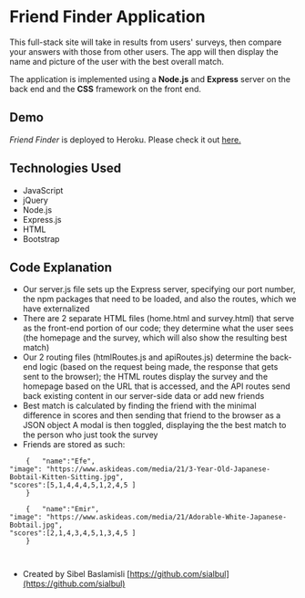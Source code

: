# Friend Finder Application

This full-stack site will take in results from users' surveys, then compare your answers with those from other users.
The app will then display the name and picture of the user with the best overall match.

The application is implemented using a **Node.js** and **Express** server on the back end and the **CSS** framework on the front end.

## Demo
*Friend Finder* is deployed to Heroku. Please check it out [here.](https://boiling-lake-37451.herokuapp.com/)

## Technologies Used

* JavaScript
* jQuery
* Node.js
* Express.js
* HTML
* Bootstrap

## Code Explanation

* Our server.js file sets up the Express server, specifying our port number, the npm packages that need to be loaded, and also the routes, which we have externalized
* There are 2 separate HTML files (home.html and survey.html) that serve as the front-end portion of our code; they determine what the user sees (the homepage and the survey, which will also show the resulting best match)
* Our 2 routing files (htmlRoutes.js and apiRoutes.js) determine the back-end logic (based on the request being made, the response that gets sent to the browser); the HTML routes display the survey and the homepage based on the URL that is accessed, and the API routes send back existing content in our server-side data or add new friends
* Best match is calculated by finding the friend with the minimal difference in scores and then sending that friend to the browser as a JSON object
A modal is then toggled, displaying the the best match to the person who just took the survey
* Friends are stored as such:
```
    {   "name":"Efe",
"image": "https://www.askideas.com/media/21/3-Year-Old-Japanese-Bobtail-Kitten-Sitting.jpg",
"scores":[5,1,4,4,4,5,1,2,4,5 ]
    }

    {   "name":"Emir",
"image": "https://www.askideas.com/media/21/Adorable-White-Japanese-Bobtail.jpg",
"scores":[2,1,4,3,4,5,1,3,4,5 ]
    }

 
```

* Created by Sibel Baslamisli [https://github.com/sialbul](https://github.com/sialbul)